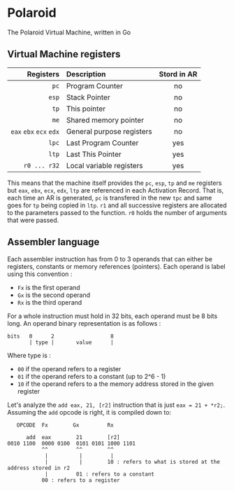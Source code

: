 # Polaroid

The Polaroid Virtual Machine, written in Go

## Virtual Machine registers

| Registers | Description | Stord in AR |
|---:|:---|:---:|
| `pc` |  Program Counter | no |
| `esp` |  Stack Pointer | no |
| `tp` |  This pointer | no |
| `me` |  Shared memory pointer | no |
| `eax` `ebx` `ecx` `edx` | General purpose registers | no |
| `lpc` | Last Program Counter | yes |
| `ltp` |  Last This Pointer | yes |
| `r0 ... r32` | Local variable registers | yes |

This means that the machine itself provides the `pc`, `esp`, `tp` and `me` registers
but `eax`, `ebx`, `ecx`, `edx`, `ltp` are referenced in each Activation Record.
That is, each time an AR is generated, `pc` is transfered in the new `tpc` and same
goes for `tp` being copied in `ltp`. `r1` and all successive registers are allocated to
the parameters passed to the function. `r0` holds the number of arguments that were passed.

## Assembler language

Each assembler instruction has from 0 to 3 operands that can either be registers, constants
or memory references (pointers). Each operand is label using this convention :

* `Fx` is the first operand
* `Gx` is the second operand
* `Rx` is the third operand

For a whole instruction must hold in 32 bits, each operand must be 8 bits long. An operand binary representation is as follows :

```
bits   0      2                  8
       | type |       value      | 
```

Where type is :

* `00` if the operand refers to a register
* `01` if the operand refers to a constant (up to 2^6 - 1)
* `10` if the operand refers to a the memory address stored in the given register

Let's analyze the `add eax, 21, [r2]` instruction that is just `eax = 21 + *r2;`.
Assuming the `add` opcode is right, it is compiled down to:

```
   OPCODE  Fx        Gx         Rx

      add  eax        21        [r2]
0010 1100  0000 0100  0101 0101 1000 1101
           ^^         ^^        ^^
            |          |         |
            |          |        10 : refers to what is stored at the address stored in r2
            |         01 : refers to a constant
           00 : refers to a register
```